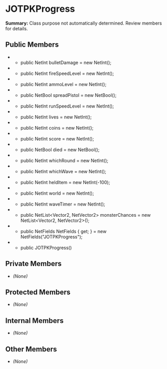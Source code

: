 # JOTPKProgress

**Summary:** Class purpose not automatically determined. Review members for details.

## Public Members
- - public NetInt bulletDamage = new NetInt();
- - public NetInt fireSpeedLevel = new NetInt();
- - public NetInt ammoLevel = new NetInt();
- - public NetBool spreadPistol = new NetBool();
- - public NetInt runSpeedLevel = new NetInt();
- - public NetInt lives = new NetInt();
- - public NetInt coins = new NetInt();
- - public NetInt score = new NetInt();
- - public NetBool died = new NetBool();
- - public NetInt whichRound = new NetInt();
- - public NetInt whichWave = new NetInt();
- - public NetInt heldItem = new NetInt(-100);
- - public NetInt world = new NetInt();
- - public NetInt waveTimer = new NetInt();
- - public NetList<Vector2, NetVector2> monsterChances = new NetList<Vector2, NetVector2>();
- - public NetFields NetFields { get; } = new NetFields("JOTPKProgress");
- - public JOTPKProgress()

## Private Members
- *(None)*

## Protected Members
- *(None)*

## Internal Members
- *(None)*

## Other Members
- *(None)*
